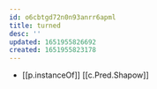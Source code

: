 ```yaml
---
id: o6cbtgd72n0n93anrr6apml
title: turned
desc: ''
updated: 1651955826692
created: 1651955823178
---
```



- [[p.instanceOf]] [[c.Pred.Shapow]]
